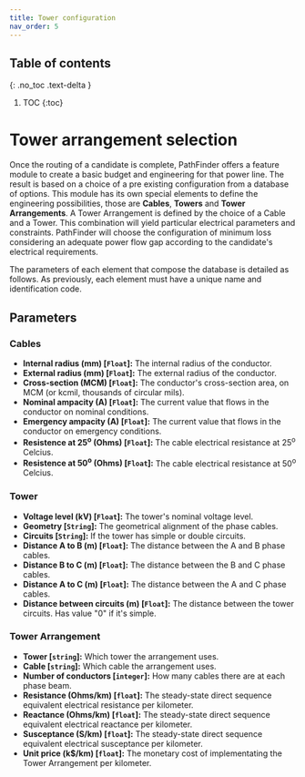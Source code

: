 ```yaml
---
title: Tower configuration
nav_order: 5
---
```


## Table of contents
{: .no_toc .text-delta }

1. TOC
{:toc}

# Tower arrangement selection

Once the routing of a candidate is complete, PathFinder offers a feature module to create a basic budget and engineering for that power line. The result is based on a choice of a pre existing configuration from a database of options. This module has its own special elements to define the engineering possibilities, those are **Cables**, **Towers** and **Tower Arrangements**. A Tower Arrangement is defined by the choice of a Cable and a Tower. This combination will yield particular electrical parameters and constraints. PathFinder will choose the configuration of minimum loss considering an adequate power flow gap according to the candidate's electrical requirements.

The parameters of each element that compose the database is detailed as follows. As previously, each element must have a unique name and identification code.

## Parameters

### Cables
* **Internal radius (mm) [`Float`]:** The internal radius of the conductor.
* **External radius (mm) [`Float`]:** The external radius of the conductor.
* **Cross-section (MCM) [`Float`]:** The conductor's cross-section area, on MCM (or kcmil, thousands of circular mils).
* **Nominal ampacity (A) [`Float`]:** The current value that flows in the conductor on nominal conditions.
* **Emergency ampacity (A) [`Float`]:** The current value that flows in the conductor on emergency conditions.
* **Resistence at 25<sup>o</sup> (Ohms) [`Float`]:** The cable electrical resistance at 25<sup>o</sup> Celcius.
* **Resistence at 50<sup>o</sup> (Ohms) [`Float`]:** The cable electrical resistance at 50<sup>o</sup> Celcius.

### Tower
* **Voltage level (kV) [`Float`]:** The tower's nominal voltage level.
* **Geometry [`String`]:** The geometrical alignment of the phase cables.
* **Circuits [`String`]:** If the tower has simple or double circuits.
* **Distance A to B (m) [`Float`]:** The distance between the A and B phase cables.
* **Distance B to C (m) [`Float`]:** The distance between the B and C phase cables.
* **Distance A to C (m) [`Float`]:** The distance between the A and C phase cables.
* **Distance between circuits (m) [`Float`]:** The distance between the tower circuits. Has value "0" if it's simple.

### Tower Arrangement
* **Tower [`string`]:** Which tower the arrangement uses.
* **Cable [`string`]:** Which cable the arrangement uses.
* **Number of conductors [`integer`]:** How many cables there are at each phase beam.
* **Resistance (Ohms/km) [`float`]:** The steady-state direct sequence equivalent electrical resistance per kilometer.
* **Reactance (Ohms/km) [`float`]:** The steady-state direct sequence equivalent electrical reactance per kilometer.
* **Susceptance (S/km) [`float`]:** The steady-state direct sequence equivalent electrical susceptance per kilometer.
* **Unit price (k$/km) [`float`]:** The monetary cost of implementating the Tower Arrangement per kilometer.
